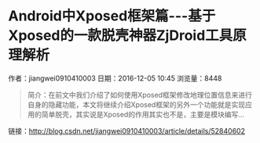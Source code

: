 # Android中Xposed框架篇---基于Xposed的一款脱壳神器ZjDroid工具原理解析
作者：jiangwei0910410003
日期：2016-12-05 10:45
浏览量：8448
> 简介：在前文中我们介绍了如何使用Xposed框架修改地理位置信息来进行自身的隐藏功能，本文将继续介绍Xposed框架的另外一个功能就是实现应用的简单脱壳，其实说是Xposed的作用其实也不是，主要是模块编写...

 链接：http://blog.csdn.net/jiangwei0910410003/article/details/52840602
